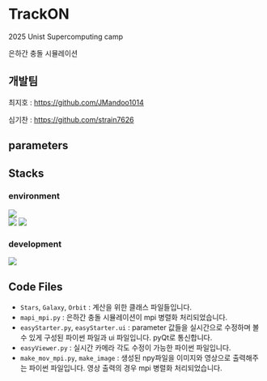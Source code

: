 # TrackON

2025 Unist Supercomputing camp

은하간 충돌 시뮬레이션

## 개발팀

최지호 : https://github.com/JMandoo1014

심기찬 : https://github.com/strain7626

## parameters

## Stacks

### environment

<div>
  <img src="https://img.shields.io/badge/linux-FCC624?style=for-the-badge&logo=linux&logoColor=black"> 
  <br>
  
  <img src="https://img.shields.io/badge/github-181717?style=for-the-badge&logo=github&logoColor=white">
  <img src="https://img.shields.io/badge/git-F05032?style=for-the-badge&logo=git&logoColor=white">
</div>

### development

<div>
  <img src="https://img.shields.io/badge/python-3776AB?style=for-the-badge&logo=python&logoColor=white"> 
</div>

## Code Files

- `Stars`, `Galaxy`, `Orbit` : 계산을 위한 클래스 파일들입니다.
- `mapi_mpi.py` : 은하간 충돌 시뮬레이션이 mpi 병렬화 처리되었습니다.
- `easyStarter.py`, `easyStarter.ui` : parameter 값들을 실시간으로 수정하며 볼 수 있게 구성된 파이썬 파일과 ui 파일입니다. pyQt로 통신합니다.
- `easyViewer.py` : 실시간 카메라 각도 수정이 가능한 파이썬 파일입니다.
- `make_mov_mpi.py`, `make_image` : 생성된 npy파일을 이미지와 영상으로 출력해주는 파이썬 파일입니다. 영상 출력의 경우 mpi 병렬화 처리되었습니다.

